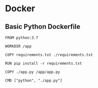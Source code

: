 # Docker

## Basic Python Dockerfile

```Docker
FROM python:3.7

WORKDIR /app

COPY requirements.txt ./requirements.txt

RUN pip install -r requirements.txt

COPY ./app.py /app/app.py

CMD ["python", "./app.py"]
```